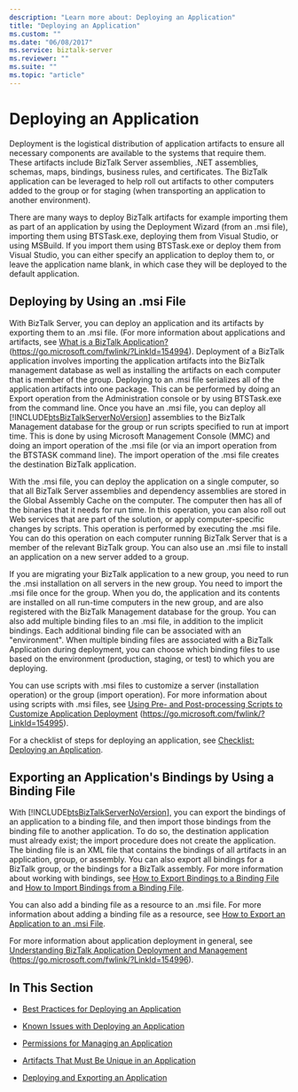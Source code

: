 ```yaml
---
description: "Learn more about: Deploying an Application"
title: "Deploying an Application"
ms.custom: ""
ms.date: "06/08/2017"
ms.service: biztalk-server
ms.reviewer: ""
ms.suite: ""
ms.topic: "article"
---
```

# Deploying an Application
Deployment is the logistical distribution of application artifacts to ensure all necessary components are available to the systems that require them. These artifacts include BizTalk Server assemblies, .NET assemblies, schemas, maps, bindings, business rules, and certificates. The BizTalk application can be leveraged to help roll out artifacts to other computers added to the group or for staging (when transporting an application to another environment).

 There are many ways to deploy BizTalk artifacts for example importing them as part of an application by using the Deployment Wizard (from an .msi file), importing them using BTSTask.exe, deploying them from Visual Studio, or using MSBuild. If you import them using BTSTask.exe or deploy them from Visual Studio, you can either specify an application to deploy them to, or leave the application name blank, in which case they will be deployed to the default application.

## Deploying by Using an .msi File
 With BizTalk Server, you can deploy an application and its artifacts by exporting them to an .msi file. (For more information about applications and artifacts, see [What is a BizTalk Application?](../core/what-is-a-biztalk-application.md) (<https://go.microsoft.com/fwlink/?LinkId=154994>). Deployment of a BizTalk application involves importing the application artifacts into the BizTalk management database as well as installing the artifacts on each computer that is member of the group. Deploying to an .msi file serializes all of the application artifacts into one package. This can be performed by doing an Export operation from the Administration console or by using BTSTask.exe from the command line. Once you have an .msi file, you can deploy all [!INCLUDE[btsBizTalkServerNoVersion](../includes/btsbiztalkservernoversion-md.md)] assemblies to the BizTalk Management database for the group or run scripts specified to run at import time. This is done by using Microsoft Management Console (MMC) and doing an import operation of the .msi file (or via an import operation from the BTSTASK command line). The import operation of the .msi file creates the destination BizTalk application.

 With the .msi file, you can deploy the application on a single computer, so that all BizTalk Server assemblies and dependency assemblies are stored in the Global Assembly Cache on the computer. The computer then has all of the binaries that it needs for run time. In this operation, you can also roll out Web services that are part of the solution, or apply computer-specific changes by scripts. This operation is performed by executing the .msi file. You can do this operation on each computer running BizTalk Server that is a member of the relevant BizTalk group. You can also use an .msi file to install an application on a new server added to a group.

 If you are migrating your BizTalk application to a new group, you need to run the .msi installation on all servers in the new group. You need to import the .msi file once for the group. When you do, the application and its contents are installed on all run-time computers in the new group, and are also registered with the BizTalk Management database for the group. You can also add multiple binding files to an .msi file, in addition to the implicit bindings. Each additional binding file can be associated with an "environment". When multiple binding files are associated with a BizTalk Application during deployment, you can choose which binding files to use based on the environment (production, staging, or test) to which you are deploying.

 You can use scripts with .msi files to customize a server (installation operation) or the group (import operation). For more information about using scripts with .msi files, see [Using Pre- and Post-processing Scripts to Customize Application Deployment](../core/using-pre-and-post-processing-scripts-to-customize-application-deployment.md) (https://go.microsoft.com/fwlink/?LinkId=154995).

 For a checklist of steps for deploying an application, see [Checklist: Deploying an Application](../technical-guides/checklist-deploying-an-application.md).

## Exporting an Application's Bindings by Using a Binding File
 With [!INCLUDE[btsBizTalkServerNoVersion](../includes/btsbiztalkservernoversion-md.md)], you can export the bindings of an application to a binding file, and then import those bindings from the binding file to another application. To do so, the destination application must already exist; the import procedure does not create the application. The binding file is an XML file that contains the bindings of all artifacts in an application, group, or assembly. You can also export all bindings for a BizTalk group, or the bindings for a BizTalk assembly. For more information about working with bindings, see [How to Export Bindings to a Binding File](../technical-guides/how-to-export-bindings-to-a-binding-file.md) and [How to Import Bindings from a Binding File](../technical-guides/how-to-import-bindings-from-a-binding-file.md).

 You can also add a binding file as a resource to an .msi file. For more information about adding a binding file as a resource, see [How to Export an Application to an .msi File](../technical-guides/how-to-export-an-application-to-an-msi-file.md).

 For more information about application deployment in general, see [Understanding BizTalk Application Deployment and Management](../core/understanding-biztalk-application-deployment-and-management.md) (https://go.microsoft.com/fwlink/?LinkId=154996).

## In This Section

-   [Best Practices for Deploying an Application](../technical-guides/best-practices-for-deploying-an-application.md)

-   [Known Issues with Deploying an Application](../technical-guides/known-issues-with-deploying-an-application.md)

-   [Permissions for Managing an Application](../technical-guides/permissions-for-managing-an-application.md)

-   [Artifacts That Must Be Unique in an Application](../technical-guides/artifacts-that-must-be-unique-in-an-application.md)

-   [Deploying and Exporting an Application](../technical-guides/deploying-and-exporting-an-application.md)